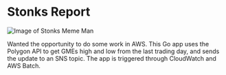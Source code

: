 # Stonks Report

![Image of Stonks Meme Man](https://compote.slate.com/images/926e5009-c10a-48fe-b90e-fa0760f82fcd.png?width=1200&rect=680x453&offset=0x30)

Wanted the opportunity to do some work in AWS. This Go app uses the Polygon API to get GMEs high and low from the last trading day, and sends the update to an SNS topic. The app is triggered through CloudWatch and AWS Batch.
